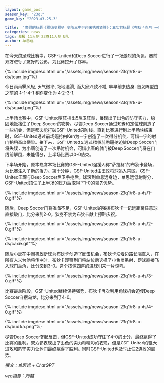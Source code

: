 ```yaml
---
layout: game_post
season_key: "23q1"
game_key: "2023-03-25-3"

title:  "虚假的标题《稞嗨变稞圣 变阵三中卫迎来执教首胜》；真实的标题《布狄卡斋月 一刻钟帽子戏法打卡下班》"
categories: news
tags: 战报 11人制 23春11人制 U队
author: 单思远
---
```


在今天的足球比赛中，GSF-United和Deep Soccer进行了一场激烈的角逐。赛前双方进行了友好的合影，为比赛拉开了序幕。 

{% include imgdesc.html url="/assets/img/news/season-23q1/r8-u-ds/team.jpg"%}

今日雨雨霁风轻, 天气微冷, 场地湿滑, 而大家兴致不减, 早早前来热身. 首发阵型由之前的 4-1-4-1 稍作变化为 4-2-3-1. 

{% include imgdesc.html url="/assets/img/news/season-23q1/r8-u-ds/squad.png"%}

上半场比赛中，GSF-United变阵排出5后卫阵型，展现出了出色的防守实力，稳固地抵挡住了Deep Soccer的攻势。尽管Deep Soccer通过短传和定位球创造了一些机会，但是都未能打破GSF-United的防线。直到比赛进行到上半场快结束时，GSF-United通过前场逼抢由Ken为一宁创造了一次得分机会，可惜一宁的射门稍稍高出横梁。接下来，GSF-United又通过杨帆前场逼抢迫使Deep Soccer门将失误，为小唐创造了一次吊射机会，可惜小唐的射门被Deep Soccer门将在门线前解围，未能得分，上半场比赛以0-0结束。

下半场开始，原本缺席本场比赛的GSF-United强援人称“萨拉赫”的布狄卡登场，为比赛注入了新的活力。第十分钟，GSF-United由王政将球吊入禁区，GSF-United王琛与Deep Soccer后卫争抢后，球滚到单思远身边，单思远低射得分，GSF-United顶住了上半场的压力后取得了1-0的领先优势。

{% include imgdesc.html url="/assets/img/news/season-23q1/r8-u-ds/1-0.gif"%}

随后，Deep Soccer门将准备不足，GSF-United的强援布狄卡一记远距离任意球直接破门，比分来到2-0。狄克不禁为布狄卡献上擦鞋庆祝。

{% include imgdesc.html url="/assets/img/news/season-23q1/r8-u-ds/2-0.gif"%}

{% include imgdesc.html url="/assets/img/news/season-23q1/r8-u-ds/caxie.gif"%}

随后小唐在中圈机敏断球为布狄卡创造了反击机会，布狄卡沿着边路长驱直入，在所有人以为他将传中时，布狄卡观察到门将站位后选择了小角度吊射，足球直接飞入球门后角，比分来到3-0。这个技惊四座的进球引来一片惊呼。

{% include imgdesc.html url="/assets/img/news/season-23q1/r8-u-ds/3-0.gif"%}

比赛最后阶段，GSF-United继续保持强势，布狄卡再次利用角球机会迫使Deep Soccer自摆乌龙，比分来到了4-0。

{% include imgdesc.html url="/assets/img/news/season-23q1/r8-u-ds/4-0.gif"%}

{% include imgdesc.html url="/assets/img/news/season-23q1/r8-u-ds/budika.png"%}

尽管Deep Soccer奋起反击，但GSF-United成功守住了4-0的比分，最终赢得了比赛的胜利。双方都表现出了出色的实力和精彩的表现，但是GSF-United的强大进攻和防守实力让他们最终赢得了胜利。同时GSF-United也及时止住2连败的颓势。


*撰文：单思远 + ChatGPT*

*veo摄影：刘喆*
